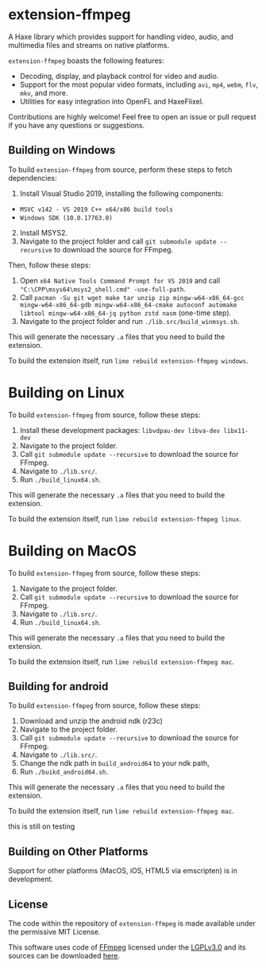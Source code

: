 # extension-ffmpeg

A Haxe library which provides support for handling video, audio, and multimedia files and streams on native platforms.

`extension-ffmpeg` boasts the following features:

- Decoding, display, and playback control for video and audio.
- Support for the most popular video formats, including `avi`, `mp4`, `webm`, `flv`, `mkv`, and more.
- Utilities for easy integration into OpenFL and HaxeFlixel.

Contributions are highly welcome! Feel free to open an issue or pull request if you have any questions or suggestions.

## Building on Windows

To build `extension-ffmpeg` from source, perform these steps to fetch dependencies:
1. Install Visual Studio 2019, installing the following components:
- `MSVC v142 - VS 2019 C++ x64/x86 build tools`
- `Windows SDK (10.0.17763.0)`
2. Install MSYS2.
3. Navigate to the project folder and call `git submodule update --recursive` to download the source for FFmpeg.

Then, follow these steps:
1. Open `x64 Native Tools Command Prompt for VS 2019` and call `"C:\CPP\msys64\msys2_shell.cmd" -use-full-path`.
2. Call `pacman -Su git wget make tar unzip zip mingw-w64-x86_64-gcc mingw-w64-x86_64-gdb mingw-w64-x86_64-cmake autoconf automake libtool mingw-w64-x86_64-jq python zstd nasm` (one-time step).
3. Navigate to the project folder and run `./lib.src/build_winmsys.sh`.

This will generate the necessary `.a` files that you need to build the extension.

To build the extension itself, run `lime rebuild extension-ffmpeg windows`.

# Building on Linux

To build `extension-ffmpeg` from source, follow these steps:
1. Install these development packages:
    `libvdpau-dev libva-dev libx11-dev`
2. Navigate to the project folder.
3. Call `git submodule update --recursive` to download the source for FFmpeg.
4. Navigate to `./lib.src/`.
5. Run `./build_linux64.sh`.

This will generate the necessary `.a` files that you need to build the extension.

To build the extension itself, run `lime rebuild extension-ffmpeg linux`.

# Building on MacOS

To build `extension-ffmpeg` from source, follow these steps:
1. Navigate to the project folder.
2. Call `git submodule update --recursive` to download the source for FFmpeg.
3. Navigate to `./lib.src/`.
4. Run `./build_linux64.sh`.

This will generate the necessary `.a` files that you need to build the extension.

To build the extension itself, run `lime rebuild extension-ffmpeg mac`.

## Building for android

To build `extension-ffmpeg` from source, follow these steps:
1. Download and unzip the android ndk (r23c)
2. Navigate to the project folder.
3. Call `git submodule update --recursive` to download the source for FFmpeg.
4. Navigate to `./lib.src/`.
5. Change the ndk path in `build_android64` to your ndk path,
5. Run `./buikd_android64.sh`.

This will generate the necessary `.a` files that you need to build the extension.

To build the extension itself, run `lime rebuild extension-ffmpeg mac`.

this is still on testing

## Building on Other Platforms

Support for other platforms (MacOS, iOS, HTML5 via emscripten) is in development.

## License

The code within the repository of `extension-ffmpeg` is made available under the permissive MIT License.

This software uses code of [FFmpeg](http://ffmpeg.org) licensed under the [LGPLv3.0](https://www.gnu.org/licenses/lgpl-3.0.html) and its sources can be downloaded [here](https://git.ffmpeg.org/ffmpeg).
